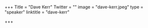 +++
Title = "Dave Kerr"
Twitter = ""
image = "dave-kerr.jpeg"
type = "speaker"
linktitle = "dave-kerr"

+++


